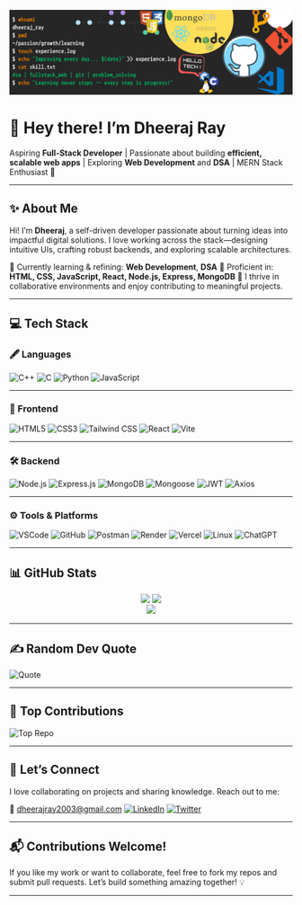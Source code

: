 ![Banner](https://github.com/DheerajRay-01/DheerajRay-01/blob/main/gitBanner.png)

# 👋 Hey there! I’m Dheeraj Ray

Aspiring **Full-Stack Developer** | Passionate about building **efficient, scalable web apps** | Exploring **Web Development** and **DSA** | MERN Stack Enthusiast 🚀

---

## ✨ About Me

Hi! I’m **Dheeraj**, a self-driven developer passionate about turning ideas into impactful digital solutions. I love working across the stack—designing intuitive UIs, crafting robust backends, and exploring scalable architectures.

🔹 Currently learning & refining: **Web Development**, **DSA**
🔹 Proficient in: **HTML, CSS, JavaScript, React, Node.js, Express, MongoDB**
🔹 I thrive in collaborative environments and enjoy contributing to meaningful projects.

---

## 💻 Tech Stack

### 🖋 Languages

![C++](https://img.shields.io/badge/C++-00599C?style=for-the-badge\&logo=c%2B%2B\&logoColor=white)
![C](https://img.shields.io/badge/C-00599C?style=for-the-badge\&logo=c\&logoColor=white)
![Python](https://img.shields.io/badge/Python-3776AB?style=for-the-badge\&logo=python\&logoColor=white)
![JavaScript](https://img.shields.io/badge/JavaScript-F7DF1E?style=for-the-badge\&logo=javascript\&logoColor=black)

---

### 🎨 Frontend

![HTML5](https://img.shields.io/badge/HTML5-E34F26?style=for-the-badge\&logo=html5\&logoColor=white)
![CSS3](https://img.shields.io/badge/CSS3-1572B6?style=for-the-badge\&logo=css3\&logoColor=white)
![Tailwind CSS](https://img.shields.io/badge/TailwindCSS-38B2AC?style=for-the-badge\&logo=tailwind-css\&logoColor=white)
![React](https://img.shields.io/badge/React-61DAFB?style=for-the-badge\&logo=react\&logoColor=black)
![Vite](https://img.shields.io/badge/Vite-646CFF?style=for-the-badge\&logo=vite\&logoColor=white)

---

### 🛠 Backend

![Node.js](https://img.shields.io/badge/Node.js-339933?style=for-the-badge\&logo=node.js\&logoColor=white)
![Express.js](https://img.shields.io/badge/Express.js-000000?style=for-the-badge\&logo=express\&logoColor=white)
![MongoDB](https://img.shields.io/badge/MongoDB-47A248?style=for-the-badge\&logo=mongodb\&logoColor=white)
![Mongoose](https://img.shields.io/badge/Mongoose-A33E1F?style=for-the-badge\&logoColor=white)
![JWT](https://img.shields.io/badge/JWT-FFB13B?style=for-the-badge\&logo=json-web-tokens\&logoColor=white)
![Axios](https://img.shields.io/badge/Axios-5A29E4?style=for-the-badge\&logoColor=white)

---

### ⚙️ Tools & Platforms

![VSCode](https://img.shields.io/badge/VS%20Code-0078D7?style=for-the-badge\&logo=visual-studio-code\&logoColor=white)
![GitHub](https://img.shields.io/badge/GitHub-181717?style=for-the-badge\&logo=github\&logoColor=white)
![Postman](https://img.shields.io/badge/Postman-FF6C37?style=for-the-badge\&logo=postman\&logoColor=white)
![Render](https://img.shields.io/badge/Render-003CFF?style=for-the-badge\&logo=render\&logoColor=white)
![Vercel](https://img.shields.io/badge/Vercel-000000?style=for-the-badge\&logo=vercel\&logoColor=white)
![Linux](https://img.shields.io/badge/Linux-FCC624?style=for-the-badge\&logo=linux\&logoColor=black)
![ChatGPT](https://img.shields.io/badge/ChatGPT-74aa9c?style=for-the-badge\&logo=openai\&logoColor=white)

---

## 📊 GitHub Stats

<div align="center">
  <img src="https://github-readme-stats.vercel.app/api?username=DheerajRay-01&theme=tokyonight&show_icons=true&hide_border=true" width="48%" />
  <img src="https://github-readme-streak-stats.herokuapp.com?user=DheerajRay-01&theme=tokyonight&hide_border=true" width="48%" />
  <br/>
  <img src="https://github-readme-stats.vercel.app/api/top-langs/?username=DheerajRay-01&layout=compact&theme=tokyonight&hide_border=true" width="48%" />
</div>

---

## ✍️ Random Dev Quote

![Quote](https://quotes-github-readme.vercel.app/api?type=horizontal\&theme=radical)

---

## 🚀 Top Contributions

![Top Repo](https://github-contributor-stats.vercel.app/api?username=DheerajRay-01\&limit=5\&theme=tokyonight\&combine_all_yearly_contributions=true)

---

## 🤝 Let’s Connect

I love collaborating on projects and sharing knowledge. Reach out to me:

📧 [dheerajray2003@gmail.com](mailto:dheerajray2003@gmail.com)
[![LinkedIn](https://img.shields.io/badge/LinkedIn-0077B5?style=for-the-badge\&logo=linkedin\&logoColor=white)](https://linkedin.com/in/dheeraj-ray-628853291)
[![Twitter](https://img.shields.io/badge/Twitter-1DA1F2?style=for-the-badge\&logo=twitter\&logoColor=white)](https://x.com/DheerajRay2003?t=CRaU7pTfTIzBfctvRMWvGA&s=35)

---

## 📬 Contributions Welcome!

If you like my work or want to collaborate, feel free to fork my repos and submit pull requests. Let’s build something amazing together! 💡

---
